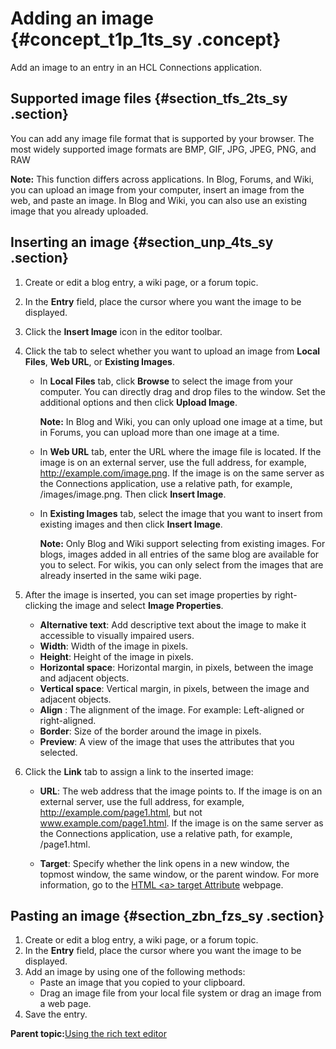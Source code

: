 # Adding an image {#concept_t1p_1ts_sy .concept}

Add an image to an entry in an HCL Connections application.

## Supported image files {#section_tfs_2ts_sy .section}

You can add any image file format that is supported by your browser. The most widely supported image formats are BMP, GIF, JPG, JPEG, PNG, and RAW

**Note:** This function differs across applications. In Blog, Forums, and Wiki, you can upload an image from your computer, insert an image from the web, and paste an image. In Blog and Wiki, you can also use an existing image that you already uploaded.

## Inserting an image {#section_unp_4ts_sy .section}

1.  Create or edit a blog entry, a wiki page, or a forum topic.
2.  In the **Entry** field, place the cursor where you want the image to be displayed.
3.  Click the **Insert Image** icon in the editor toolbar.
4.  Click the tab to select whether you want to upload an image from **Local Files**, **Web URL**, or **Existing Images**.
    -   In **Local Files** tab, click **Browse** to select the image from your computer. You can directly drag and drop files to the window. Set the additional options and then click **Upload Image**.

        **Note:** In Blog and Wiki, you can only upload one image at a time, but in Forums, you can upload more than one image at a time.

    -   In **Web URL** tab, enter the URL where the image file is located. If the image is on an external server, use the full address, for example, http://example.com/image.png. If the image is on the same server as the Connections application, use a relative path, for example, /images/image.png. Then click **Insert Image**.
    -   In **Existing Images** tab, select the image that you want to insert from existing images and then click **Insert Image**.

        **Note:** Only Blog and Wiki support selecting from existing images. For blogs, images added in all entries of the same blog are available for you to select. For wikis, you can only select from the images that are already inserted in the same wiki page.

5.  After the image is inserted, you can set image properties by right-clicking the image and select **Image Properties**.

    - **Alternative text**: Add descriptive text about the image to make it accessible to visually impaired users.
    - **Width**: Width of the image in pixels.
    - **Height**: Height of the image in pixels.
    - **Horizontal space**: Horizontal margin, in pixels, between the image and adjacent objects.
    - **Vertical space**: Vertical margin, in pixels, between the image and adjacent objects.
    - **Align** : The alignment of the image. For example: Left-aligned or right-aligned.
    - **Border**: Size of the border around the image in pixels.
    - **Preview**: A view of the image that uses the attributes that you selected.

6.  Click the **Link** tab to assign a link to the inserted image:

    - **URL**: The web address that the image points to. If the image is on an external server, use the full address, for example, http://example.com/page1.html, but not www.example.com/page1.html. If the image is on the same server as the Connections application, use a relative path, for example, /page1.html.

    - **Target**: Specify whether the link opens in a new window, the topmost window, the same window, or the parent window. For more information, go to the [HTML <a\> target Attribute](http://www.w3schools.com/tags/att_a_target.asp) webpage.


## Pasting an image {#section_zbn_fzs_sy .section}

1.  Create or edit a blog entry, a wiki page, or a forum topic.
2.  In the **Entry** field, place the cursor where you want the image to be displayed.
3.  Add an image by using one of the following methods:
    -   Paste an image that you copied to your clipboard.
    -   Drag an image file from your local file system or drag an image from a web page.
4.  Save the entry.

**Parent topic:**[Using the rich text editor](../eucommon/eucommon_ckeditor.md)

